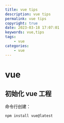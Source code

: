 ```yaml
---
title: vue tips
description: vue tips
permalink: vue tips
copyright: true
date: 2023-03-18 17:07:01
keywords: vue,tips
tags:
	- vue
categories:
	- vue
---
```


# vue
## 初始化 vue 工程
命令行创建：
```bash
npm install vue@latest
```
